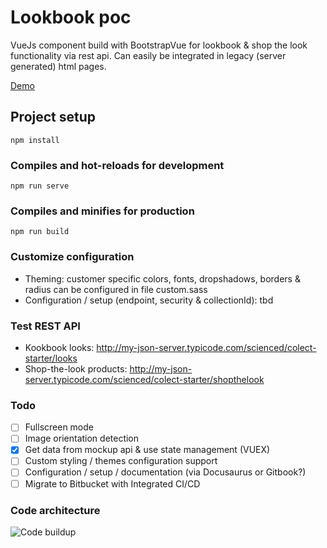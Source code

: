 # Lookbook poc
VueJs component build with BootstrapVue for lookbook & shop the look functionality via rest api. Can easily be integrated in legacy (server generated) html pages. 

[Demo](https://wizardly-agnesi-24855a.netlify.com/)

## Project setup
```
npm install
```

### Compiles and hot-reloads for development
```
npm run serve
```

### Compiles and minifies for production
```
npm run build
```

### Customize configuration
* Theming: customer specific colors, fonts, dropshadows, borders & radius can be configured in file custom.sass 
* Configuration / setup (endpoint, security & collectionId): tbd

### Test REST API
* Kookbook looks: http://my-json-server.typicode.com/scienced/colect-starter/looks
* Shop-the-look products: http://my-json-server.typicode.com/scienced/colect-starter/shopthelook

### Todo
- [ ] Fullscreen mode
- [ ] Image orientation detection
- [x] Get data from mockup api & use state management (VUEX)
- [ ] Custom styling / themes configuration support
- [ ] Configuration / setup / documentation (via Docusaurus or Gitbook?)
- [ ] Migrate to Bitbucket with Integrated CI/CD 

### Code architecture
![Code buildup](https://images.cmft.io/1115457393585688576/1175318243066388480/1175318243091554304/image.png)
